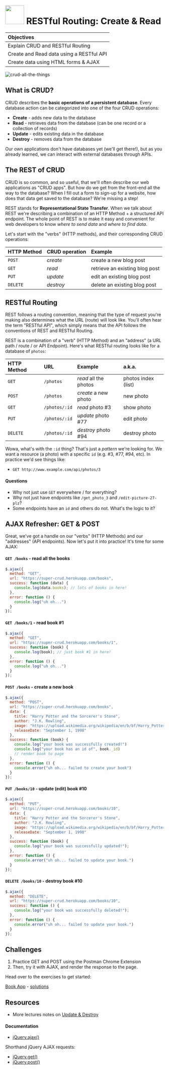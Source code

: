 # <img src="https://cloud.githubusercontent.com/assets/7833470/10899314/63829980-8188-11e5-8cdd-4ded5bcb6e36.png" height="60"> RESTful Routing: Create & Read

| Objectives |
| :--- |
| Explain CRUD and RESTful Routing |
| Create and Read data using a RESTful API |
| Create data using HTML forms & AJAX |

![crud-all-the-things](https://cloud.githubusercontent.com/assets/7833470/10917104/d7fdd2ee-8213-11e5-8cf8-466ff1677a6d.jpg)

## What is CRUD?

CRUD describes the **basic operations of a persistent database**. Every database action can be categorized into one of the four CRUD operations:

* **Create** - adds new data to the database
* **Read** - retrieves data from the database (can be one record or a collection of records)
* **Update** - edits existing data in the database
* **Destroy** - removes data from the database

Our own applications don't have databases yet (we'll get there!), but as you already learned, we can interact with external databases through APIs.

## The REST of CRUD

CRUD is so common, and so useful, that we'll often describe our web applications as "CRUD apps". But how do we get from the front-end all the way to the database? When I fill out a form to sign-up for a website, how does that data get saved to the database? We're missing a step!

REST stands for **Representational State Transfer**. When we talk about REST we're describing a combination of an HTTP Method + a structured API endpoint. The whole point of REST is to make it easy and convenient for web developers to know _where to send data_ and _where to find data_.

Let's start with the "verbs" (HTTP methods), and their corresponding CRUD operations:

| HTTP Method | CRUD operation | Example |
| :--- | :--- | :--- |
| `POST` | _create_ | create a new blog post |
| `GET` | _read_ | retrieve an existing blog post |
| `PUT` | _update_ | edit an existing blog post |
| `DELETE` | _destroy_ | delete an existing blog post |

## RESTful Routing

REST follows a routing convention, meaning that the type of request you're making also determines what the URL (route) will look like. You'll often hear the term "RESTful API", which simply means that the API follows the conventions of REST and RESTful Routing.

REST is a combination of a "verb" (HTTP Method) and an "address" (a URL path / route / or API Endpoint). Here's what RESTful routing looks like for a database of `photos`:

| HTTP Method | URL | Example | a.k.a. |
| :--- | :--- | :--- | :--- |
| `GET` | `/photos` | _read_ all the photos | photos index (list) |
| `POST` | `/photos` | _create_ a new photo | new photo |
| `GET` | `/photos/:id` | _read_ photo #3 | show photo |
| `PUT` | `/photos/:id` | _update_ photo #77 | edit photo |
| `DELETE` | `/photos/:id` | _destroy_ photo #94 | destroy photo |

Wowa, what's with the `:id` thing? That's just a _pattern_ we're looking for. We want a resource (a photo) with a specific `id` (e.g. #3, #77, #94, etc). In practice we'd see things like:

* `GET http://www.example.com/api/photos/3`

#### Questions
* Why not just use `GET` everywhere / for everything?
* Why not just have endpoints like `/get_photo_3` and `/edit-picture-27-plz`?
* Some endpoints have an `id` and others do not. What's the logic to it?

## AJAX Refresher: GET & POST
Great, we've got a handle on our "verbs" (HTTP Methods) and our "addresses" (API endpoints). Now let's put it into practice! It's time for some AJAX:

#### `GET /books` - read all the books

```js
$.ajax({
  method: "GET",
  url: "https://super-crud.herokuapp.com/books",
  success: function (data) {
    console.log(data.books); // lots of books in here!
  },
  error: function () {
    console.log("uh oh...")
  }
});
```

#### `GET /books/1` - read book \#1

```js
$.ajax({
  method: "GET",
  url: "https://super-crud.herokuapp.com/books/1",
  success: function (book) {
    console.log(book); // just book #1 in here!
  },
  error: function () {
    console.log("uh oh...")
  }
});
```

#### `POST /books` - create a new book
```js
$.ajax({
  method: "POST",
  url: "https://super-crud.herokuapp.com/books",
  data: {
    title: "Harry Potter and the Sorcerer's Stone",
    author: "J.K. Rowling",
    image: "https://upload.wikimedia.org/wikipedia/en/b/bf/Harry_Potter_and_the_Sorcerer's_Stone.jpg",
    releaseDate: "September 1, 1998"
  },
  success: function (book) {
    console.log("your book was successfully created!")
    console.log("your book has an id of", book._id)
    // render book to page
  },
  error: function () {
    console.error("uh oh... failed to create your book")
  }
});
```

#### `PUT /books/10` - update (edit) book \#10
```js
$.ajax({
  method: "PUT",
  url: "https://super-crud.herokuapp.com/books/10",
  data: {
    title: "Harry Potter and the Sorcerer's Stone",
    author: "J.K. Rowling",
    image: "https://upload.wikimedia.org/wikipedia/en/b/bf/Harry_Potter_and_the_Sorcerer's_Stone.jpg",
    releaseDate: "September 1, 1998"
  },
  success: function (book) {
    console.log("your book was successfully updated!");
  },
  error: function () {
    console.error("uh oh... failed to update your book.")
  }
});
```

#### `DELETE /books/10` - destroy book \#10
```js
$.ajax({
  method: "DELETE",
  url: "https://super-crud.herokuapp.com/books/10",
  success: function () {
    console.log("your book was successfully deleted!");
  },
  error: function () {
    console.error("uh oh... failed to update your book.")
  }
});
```


## Challenges

1. Practice GET and POST using the Postman Chrome Extension
2. Then, try it with AJAX, and render the response to the page.

Head over to the exercises to get started:

[Book App](exercises.md) - [solutions](solutions.md)

## Resources
* More lectures notes on [Update & Destroy](update-destroy.md)

#### Documentation
* <a href="https://api.jquery.com/jQuery.ajax/" target="_blank">jQuery.ajax()</a>

Shorthand jQuery AJAX requests:

* <a href="https://api.jquery.com/jquery.get" target="_blank">jQuery.get()</a>
* <a href="https://api.jquery.com/jquery.post" target="_blank">jQuery.post()</a>

